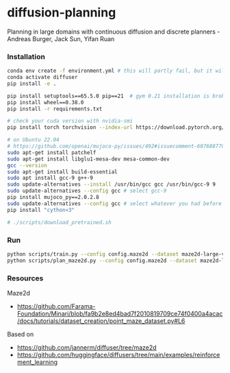 # diffusion-planning
Planning in large domains with continuous diffusion and discrete planners - Andreas Burger, Jack Sun, Yifan Ruan


### Installation
```bash
conda env create -f environment.yml # this will partly fail, but it will create the environment
conda activate diffuser
pip install -e .

pip install setuptools==65.5.0 pip==21  # gym 0.21 installation is broken with more recent versions
pip install wheel==0.38.0
pip install -r requirements.txt 

# check your cuda version with nvidia-smi
pip install torch torchvision --index-url https://download.pytorch.org/whl/cu121

# on Ubuntu 22.04
# https://github.com/openai/mujoco-py/issues/492#issuecomment-607688770
sudo apt-get install patchelf
sudo apt-get install libglu1-mesa-dev mesa-common-dev
gcc --version
sudo apt-get install build-essential
sudo apt install gcc-9 g++-9
sudo update-alternatives --install /usr/bin/gcc gcc /usr/bin/gcc-9 9
sudo update-alternatives --config gcc # select gcc-9
pip install mujoco_py==2.0.2.8
sudo update-alternatives --config gcc # select whatever you had before
pip install "cython<3"

# ./scripts/download_pretrained.sh
```

### Run

```bash
python scripts/train.py --config config.maze2d --dataset maze2d-large-v1
python scripts/plan_maze2d.py --config config.maze2d --dataset maze2d-large-v1
```

### Resources

Maze2d
- https://github.com/Farama-Foundation/Minari/blob/fa9b2e8ed4bad7f2010819709ce74f0400a4acac/docs/tutorials/dataset_creation/point_maze_dataset.py#L6

Based on 
- https://github.com/jannerm/diffuser/tree/maze2d
- https://github.com/huggingface/diffusers/tree/main/examples/reinforcement_learning